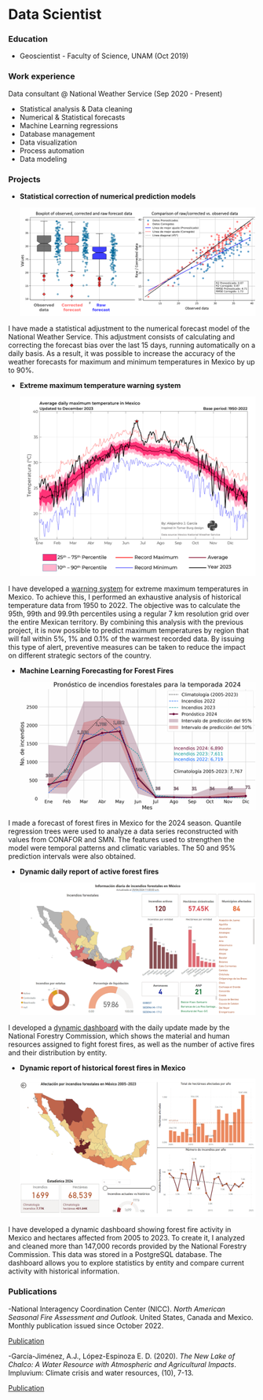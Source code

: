 # Data Scientist

### Education
- Geoscientist - Faculty of Science, UNAM (Oct 2019)

### Work experience
Data consultant @ National Weather Service (Sep 2020 - Present)
- Statistical analysis & Data cleaning
- Numerical & Statistical forecasts
- Machine Learning regressions
- Database management
- Data visualization
- Process automation
- Data modeling

### Projects

- **Statistical correction of numerical prediction models**
  
  ![Gráficas](/assets/img/data_1.png)

I have made a statistical adjustment to the numerical forecast model of the National Weather Service. This adjustment consists of calculating and correcting the forecast bias over the last 15 days, running automatically on a daily basis. As a result, it was possible to increase the accuracy of the weather forecasts for maximum and minimum temperatures in Mexico by up to 90%.

- **Extreme maximum temperature warning system**
  
  ![Percentil](/assets/img/data_2.png)
  
I have developed a [warning system](https://smn.conagua.gob.mx/es/mapas-de-pronostico-de-temperatura-maxima-extrema) for extreme maximum temperatures in Mexico. To achieve this, I performed an exhaustive analysis of historical temperature data from 1950 to 2022. The objective was to calculate the 95th, 99th and 99.9th percentiles using a regular 7 km resolution grid over the entire Mexican territory. By combining this analysis with the previous project, it is now possible to predict maximum temperatures by region that will fall within 5%, 1% and 0.1% of the warmest recorded data. By issuing this type of alert, preventive measures can be taken to reduce the impact on different strategic sectors of the country.

- **Machine Learning Forecasting for Forest Fires**
  
  ![ML](/assets/img/ML_fire_forecast.png)

I made a forecast of forest fires in Mexico for the 2024 season. Quantile regression trees were used to analyze a data series reconstructed with values from CONAFOR and SMN. The features used to strengthen the model were temporal patterns and climatic variables. The 50 and 95% prediction intervals were also obtained.

- **Dynamic daily report of active forest fires**
  
  ![Tablero_active](/assets/img/active_fire.png)
  
I developed a [dynamic dashboard](https://app.powerbi.com/view?r=eyJrIjoiNTA5YTE4ZTYtZTQ0Mi00YTVmLTg3NGQtOGFiOTIyMGM1OGFiIiwidCI6ImY4M2U0YTc4LWY5Y2UtNGIzZC1hNjZmLTk5ZTUwOTIzNTAyZSIsImMiOjR9) with the daily update made by the National Forestry Commission, which shows the material and human resources assigned to fight forest fires, as well as the number of active fires and their distribution by entity.

- **Dynamic report of historical forest fires in Mexico**
  
  ![Tablero](/assets/img/data_3.png)
  
I have developed a dynamic dashboard showing forest fire activity in Mexico and hectares affected from 2005 to 2023. To create it, I analyzed and cleaned more than 147,000 records provided by the National Forestry Commission. This data was stored in a PostgreSQL database. The dashboard allows you to explore statistics by entity and compare current activity with historical information.


### Publications
-National Interagency Coordination Center (NICC). *North American Seasonal Fire Assessment and Outlook.* United
States, Canada and Mexico. Monthly publication issued since October 2022.

[Publication](https://www.nifc.gov/nicc-files/predictive/outlooks/NA_Outlook.pdf)

-García-Jiménez, A.J., López-Espinoza E. D. (2020). *The New Lake of Chalco: A Water Resource with Atmospheric and Agricultural Impacts*. Impluvium: Climate crisis and water resources, (10), 7-13.

[Publication](http://www.agua.unam.mx/assets/pdfs/impluvium/numero10.pdf)


